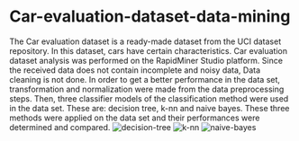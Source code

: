 # Car-evaluation-dataset-data-mining
The Car evaluation dataset is a ready-made dataset from the UCI dataset repository. In this dataset, cars have certain characteristics. Car evaluation dataset analysis was performed on the RapidMiner Studio platform. Since the received data does not contain incomplete and noisy data, Data cleaning is not done. In order to get a better performance in the data set, transformation and normalization were made from the data preprocessing steps. Then, three classifier models of the classification method were used in the data set. These are: decision tree, k-nn and naive bayes. These three methods were applied on the data set and their performances were determined and compared.
![decision-tree]()
![k-nn]()
![naive-bayes]()
